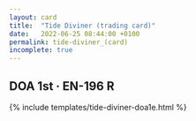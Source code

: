 ```yaml
---
layout: card
title:  "Tide Diviner (trading card)"
date:   2022-06-25 08:44:00 +0100
permalink: tide-diviner_(card)
incomplete: true
---
```


## DOA 1st &middot; EN-196 R

{% include templates/tide-diviner-doa1e.html %}